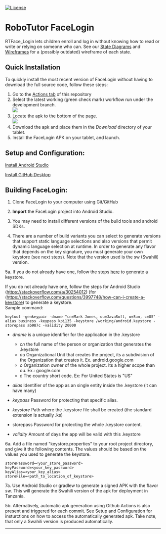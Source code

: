 [![License](https://img.shields.io/badge/License-Apache%202.0-blue.svg)](https://opensource.org/licenses/Apache-2.0)

# **RoboTutor FaceLogin**

RTFace_Login lets children enroll and log in without knowing how to read or write or relying on someone who can.
See our [State Diagrams](https://docs.google.com/spreadsheets/d/1BvqnAjTn3NTLsrF3rErdrD0e5g484giv8va2116dTHo/edit#gid=2081722669) and [Wireframes](https://drive.google.com/drive/u/1/folders/1L47v6Mqmk5RdskaVfWyO3MqMnWoxoCLv) for a (possibly outdated) wireframe of each state.

## Quick Installation
To quickly install the most recent version of FaceLogin without having to download the full source code, follow these steps:

1. Go to the [Actions tab](https://github.com/RoboTutorLLC/RTFace_Login/actions) of this repository
2. Select the latest working (green check mark) workflow run under the development branch.<br>
<img src="pull request.png" /> <br>
3. Locate the apk to the bottom of the page.<br>
<img src="select apk.png" /> <br>
4. Download the apk and place them in the *Download* directory of your tablet.
5. Install the FaceLogin APK on your tablet, and launch.

## **Setup and Configuration:**

[Install Android Studio](https://developer.android.com/sdk/index.html)

[Install GitHub Desktop](https://desktop.github.com)

## **Building FaceLogin:**

1. Clone FaceLogin to your computer using Git/GitHub

2. **Import** the FaceLogin project into Android Studio.

3. You may need to install different versions of the build tools and android SDKs.

4. There are a number of build variants you can select to generate versions that support static language selections and also versions that permit dynamic language selection at runtime. In order to generate any flavor that depends on the key signature, you must generate your own keystore (see next steps). Note that the version used is the sw (Swahili) version.

5a. If you do not already have one, follow the steps [here](https://stackoverflow.com/questions/3997748/how-can-i-create-a-keystore) to generate a keystore.

If you do not already have one, follow the steps for Android Studio (https://stackoverflow.com/a/30254012) (for
(https://stackoverflow.com/questions/3997748/how-can-i-create-a-keystore) to generate a keystore. <br>
Sample command:

```
keytool -genkeypair -dname "cn=Mark Jones, ou=JavaSoft, o=Sun, c=US" -alias business -keypass kpi135 -keystore /working/android.keystore -storepass ab987c -validity 20000
```

- *dname* is a unique identifier for the application in the .keystore

    - *cn* the full name of the person or organization that generates the .keystore
    - *ou* Organizational Unit that creates the project, its a subdivision of the Organization that creates it. Ex. android.google.com
    - *o* Organization owner of the whole project. Its a higher scope than ou. Ex.: google.com
    - *c* The country short code. Ex: For United States is "US"

- *alias* Identifier of the app as an single entity inside the .keystore (it can have many)
- *keypass* Password for protecting that specific alias.
- *keystore* Path where the .keystore file shall be created (the standard extension is actually .ks)
- storepass Password for protecting the whole .keystore content.
- *validity* Amount of days the app will be valid with this .keystore

6a. Add a file named "keystore.properties" to your root project directory, and give it the following contents. The values should be based on the values you used to generate the keystore.
```
storePassword=<your_store_password>
keyPassword=<your_key_password>
keyAlias=<your_key_alias>
storeFile=<path_to_location_of_keystore>
```

7a. Use Android Studio or gradlew to generate a signed APK with the flavor *sw*. This will generate the Swahili version of the apk for deployment in Tanzania.

5b. Alternatively, automatic apk generation using Github Actions is also present and triggered for each commit. See Setup and Configuration for insturctions on how to access the automatically generated apk. Take note, that only a Swahili version is produced automatically.

---

